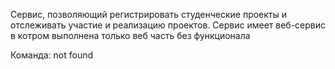 Сервис, позволяющий регистрировать студенческие проекты и отслеживать участие и реализацию проектов. Сервис имеет  веб-сервис в котром выполнена только веб часть без функционала 

Команда: not found
